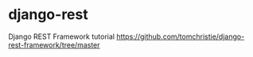 # django-rest
Django REST Framework tutorial
https://github.com/tomchristie/django-rest-framework/tree/master